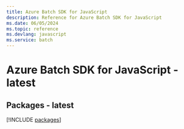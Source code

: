 ```yaml
---
title: Azure Batch SDK for JavaScript
description: Reference for Azure Batch SDK for JavaScript
ms.date: 06/05/2024
ms.topic: reference
ms.devlang: javascript
ms.service: batch
---
```

# Azure Batch SDK for JavaScript - latest
## Packages - latest
[!INCLUDE [packages](batch-index.md)]